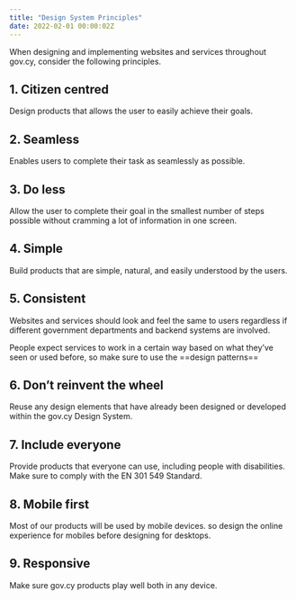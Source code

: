 ```yaml
---
title: "Design System Principles"
date: 2022-02-01 00:00:02Z
--- 
```

When designing and implementing websites and services throughout gov.cy, consider the following principles.
 
## 1. Citizen centred 
Design products that allows the user to easily achieve their goals.
## 2. Seamless
Enables users to complete their task as seamlessly as possible.
## 3. Do less
Allow the user to complete their goal in the smallest number of steps possible without cramming a lot of information in one screen.
## 4. Simple
Build products that are simple, natural, and easily understood by the users.
## 5. Consistent
Websites and services should look and feel the same to users regardless if different government departments and backend systems are involved.

People expect services to work in a certain way based on what they’ve seen or used before, so make sure to use the ==design patterns==
## 6. Don’t reinvent the wheel
Reuse any design elements that have already been designed or developed within the gov.cy Design System.
## 7. Include everyone
Provide products that everyone can use, including people with disabilities. Make sure to comply with the EN 301 549 Standard. 
## 8. Mobile first
Most of our products will be used by mobile devices. so design the online experience for mobiles before designing for desktops.
## 9. Responsive​
Make sure gov.cy products play well both in any device.